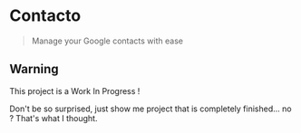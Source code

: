 # Contacto

> Manage your Google contacts with ease

## Warning

This project is a Work In Progress !

Don't be so surprised, just show me project that is completely finished... no ? That's what I thought.
